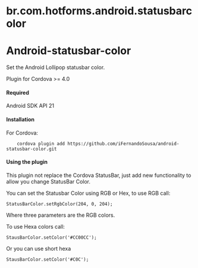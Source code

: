 <!---
 license: Licensed to the Apache Software Foundation (ASF) under one
         or more contributor license agreements.  See the NOTICE file
         distributed with this work for additional information
         regarding copyright ownership.  The ASF licenses this file
         to you under the Apache License, Version 2.0 (the
         "License"); you may not use this file except in compliance
         with the License.  You may obtain a copy of the License at

           http://www.apache.org/licenses/LICENSE-2.0

         Unless required by applicable law or agreed to in writing,
         software distributed under the License is distributed on an
         "AS IS" BASIS, WITHOUT WARRANTIES OR CONDITIONS OF ANY
         KIND, either express or implied.  See the License for the
         specific language governing permissions and limitations
         under the License.
-->

# br.com.hotforms.android.statusbarcolor

Android-statusbar-color
============================

Set the Android Lollipop statusbar color.

Plugin for Cordova >= 4.0
#### Required
Android SDK API 21

#### Installation

For Cordova:

        cordova plugin add https://github.com/iFernandoSousa/android-statusbar-color.git

#### Using the plugin
This plugin not replace the Cordova StatusBar, just add new functionality to allow you change StatusBar Color.

You can set the Statusbar Color using RGB or Hex, to use RGB call:

    StatusBarColor.setRgbColor(204, 0, 204);

Where three parameters are the RGB colors.


To use Hexa colors call:

    StausBarColor.setColor('#CC00CC');
	

Or you can use short hexa

    StausBarColor.setColor('#C0C');
